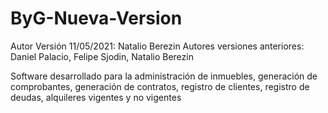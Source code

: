 # ByG-Nueva-Version
Autor Versión 11/05/2021: Natalio Berezin
Autores versiones anteriores: Daniel Palacio, Felipe Sjodin, Natalio Berezin

Software desarrollado para la administración de inmuebles, generación de comprobantes, generación de contratos, registro de clientes, registro de deudas, alquileres vigentes y no vigentes
